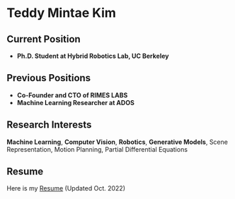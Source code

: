 # Teddy Mintae Kim

## Current Position
- **Ph.D. Student at Hybrid Robotics Lab, UC Berkeley**  

## Previous Positions
- **Co-Founder and CTO of RIMES LABS**  
- **Machine Learning Researcher at ADOS**

## Research Interests
**Machine Learning**, **Computer Vision**, **Robotics**, **Generative Models**, Scene Representation, Motion Planning, Partial Differential Equations  

## Resume
Here is my [Resume](./Resume_Mark_Mintae_Kim.pdf) (Updated Oct. 2022)
